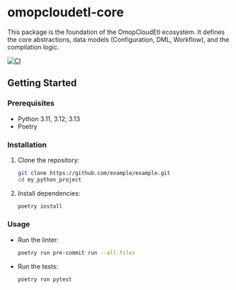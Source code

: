 # omopcloudetl-core

This package is the foundation of the OmopCloudEtl ecosystem. It defines the core abstractions, data models (Configuration, DML, Workflow), and the compilation logic.

[![CI](https://github.com/CoReason-AI/omopcloudetl_core/actions/workflows/ci.yml/badge.svg)](https://github.com/CoReason-AI/omopcloudetl_core/actions/workflows/ci.yml)

## Getting Started

### Prerequisites

- Python 3.11, 3.12, 3.13
- Poetry

### Installation

1.  Clone the repository:
    ```sh
    git clone https://github.com/example/example.git
    cd my_python_project
    ```
2.  Install dependencies:
    ```sh
    poetry install
    ```

### Usage

-   Run the linter:
    ```sh
    poetry run pre-commit run --all-files
    ```
-   Run the tests:
    ```sh
    poetry run pytest
    ```
